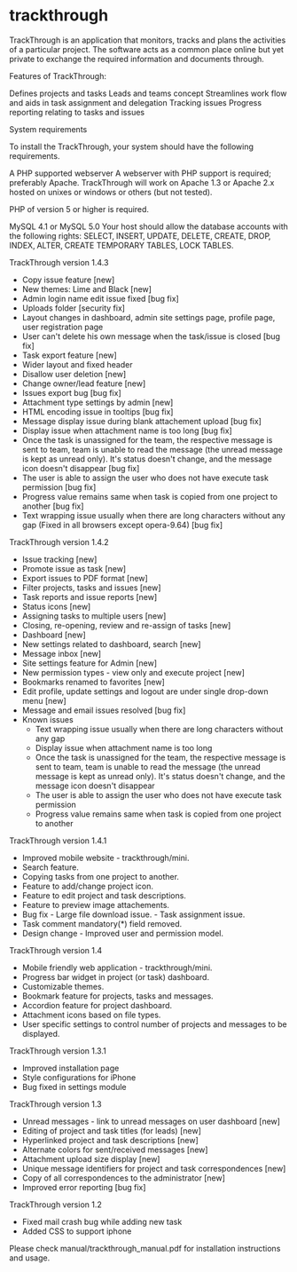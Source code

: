 # trackthrough
TrackThrough is an application that monitors, tracks and plans the activities of a particular project. The software acts as a common place online but yet private to exchange the required information and documents through.

Features of TrackThrough:

Defines projects and tasks
Leads and teams concept
Streamlines work flow and aids in task assignment and delegation
Tracking issues
Progress reporting relating to tasks and issues

System requirements

To install the TrackThrough‚ your system should have the following requirements.

A PHP supported webserver
A webserver with PHP support is required; preferably Apache.
TrackThrough will work on Apache 1.3 or Apache 2.x hosted on unixes or windows or others
(but not tested).


PHP of version 5 or higher is required.

MySQL 4.1 or MySQL 5.0
Your host should allow the database accounts with the following rights:
SELECT‚ INSERT‚ UPDATE‚ DELETE‚ CREATE‚ DROP‚ INDEX‚ ALTER‚ CREATE
TEMPORARY TABLES‚ LOCK TABLES.


TrackThrough version 1.4.3
- Copy issue feature [new]
- New themes: Lime and Black [new]
- Admin login name edit issue fixed [bug fix]
- Uploads folder [security fix]
- Layout changes in dashboard, admin site settings page, profile page, user registration page
- User can't delete his own message when the task/issue is closed [bug fix]
- Task export feature [new]
- Wider layout and fixed header
- Disallow user deletion [new]
- Change owner/lead feature [new]
- Issues export bug [bug fix]
- Attachment type settings by admin [new]
- HTML encoding issue in tooltips [bug fix]
- Message display issue during blank attachement upload [bug fix]
- Display issue when attachment name is too long [bug fix]
- Once the task is unassigned for the team, the respective message is sent to team, team is unable to read the message (the unread message is kept as unread only). It's status doesn't change, and the message icon doesn't disappear [bug fix]
- The user is able to assign the user who does not have execute task permission [bug fix]						
- Progress value remains same when task is copied from one project to another [bug fix]
- Text wrapping issue usually when there are long characters without any gap (Fixed in all browsers except opera-9.64) [bug fix]


TrackThrough version 1.4.2
- Issue tracking [new]
- Promote issue as task [new]
- Export issues to PDF format [new]
- Filter projects, tasks and issues [new]
- Task reports and issue reports [new]
- Status icons [new]
- Assigning tasks to multiple users [new]
- Closing, re-opening, review and re-assign of tasks [new]
- Dashboard [new]
- New settings related to dashboard, search [new]
- Message inbox [new]
- Site settings feature for Admin [new]
- New permission types - view only and execute project [new]
- Bookmarks renamed to favorites [new]
- Edit profile, update settings and logout are under single drop-down menu [new]
- Message and email issues resolved [bug fix]
- Known issues
   - Text wrapping issue usually when there are long characters without any gap
   - Display issue when attachment name is too long
   - Once the task is unassigned for the team, the respective message is sent to team, team is unable to read the message (the unread message is kept as unread only). It's status doesn't change, and the message icon doesn't disappear
   - The user is able to assign the user who does not have execute task permission
   - Progress value remains same when task is copied from one project to another


TrackThrough version 1.4.1
- Improved mobile website - trackthrough/mini.
- Search feature.
- Copying tasks from one project to another.
- Feature to add/change project icon.
- Feature to edit project and task descriptions.
- Feature to preview image attachements.
- Bug fix
      - Large file download issue.
      - Task assignment issue.
- Task comment mandatory(*) field removed.
- Design change - Improved user and permission model.


TrackThrough version 1.4 
- Mobile friendly web application - trackthrough/mini.
- Progress bar widget in project (or task) dashboard.
- Customizable themes.
- Bookmark feature for projects, tasks and messages.
- Accordion feature for project dashboard.
- Attachment icons based on file types.
- User specific settings to control number of projects and messages to be displayed.


TrackThrough version 1.3.1
- Improved installation page
- Style configurations for iPhone
- Bug fixed in settings module


TrackThrough version 1.3
- Unread messages - link to  unread messages on user dashboard [new]
- Editing of project and task titles (for leads) [new]
- Hyperlinked project and task descriptions [new]
- Alternate colors for sent/received messages [new]
- Attachment upload size display [new]
- Unique message identifiers for project and task correspondences [new]
- Copy of all correspondences to the administrator [new]
- Improved error reporting [bug fix]


TrackThrough version 1.2
- Fixed mail crash bug while adding new task
- Added CSS to support iphone


Please check manual/trackthrough_manual.pdf for installation instructions and usage.
